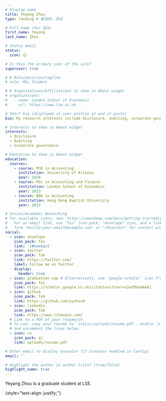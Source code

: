 ```yaml
---
# Display name
title: Yeyang Zhou
type: landing # 新加的，测试

# Full name (for SEO)
first_name: Yeyang
last_name: Zhou

# Status emoji
status:
  icon: 😊

# Is this the primary user of the site?
superuser: true

# # Role/position/tagline
# role: MSc Student

# # Organizations/Affiliations to show in About widget
# organizations:
#   - name: London School of Economics
#     url: https://www.lse.ac.uk

# Short bio (displayed in user profile at end of posts)
bio: My research interests include disclosure, auditing, corporate governance, etc.

# Interests to show in About widget
interests:
  - Disclosure
  - Auditing
  - Corporate governance

# Education to show in About widget
education:
  courses:
    - course: PhD in Accounting
      institution: University of Arizona
      year: 2028
    - course: MSc in Accounting and Finance
      institution: London School of Economics
      year: 2023
    - course: BBA in Accounting
      institution: Hong Kong Baptist University
      year: 2022

# Social/Academic Networking
# For available icons, see: https://wowchemy.com/docs/getting-started/page-builder/#icons
#   For an email link, use "fas" icon pack, "envelope" icon, and a link in the
#   form "mailto:your-email@example.com" or "/#contact" for contact widget.
social:
  - icon: envelope
    icon_pack: fas
    link: '/#contact'
  - icon: twitter
    icon_pack: fab
    link: https://twitter.com/
    label: Follow me on Twitter
    display:
      header: true
  - icon: graduation-cap # Alternatively, use `google-scholar` icon from `ai` icon pack
    icon_pack: fas
    link: https://scholar.google.co.uk/citations?user=sIwtMXoAAAAJ
  - icon: github
    icon_pack: fab
    link: https://github.com/yyzhou9
  - icon: linkedin
    icon_pack: fab
    link: https://www.linkedin.com/
  # Link to a PDF of your resume/CV.
  # To use: copy your resume to `static/uploads/resume.pdf`, enable `ai` icons in `params.yaml`,
  # and uncomment the lines below.
  - icon: cv
    icon_pack: ai
    link: uploads/resume.pdf

# Enter email to display Gravatar (if Gravatar enabled in Config)
email: ''

# Highlight the author in author lists? (true/false)
highlight_name: true
---
```


Yeyang Zhou is a graduate student at LSE.

{style="text-align: justify;"}
